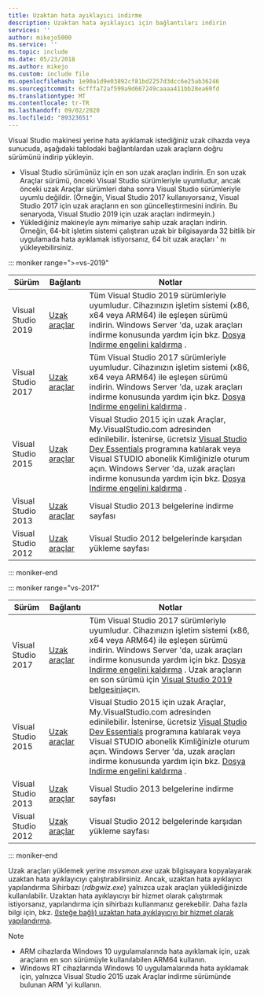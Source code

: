```yaml
---
title: Uzaktan hata ayıklayıcı indirme
description: Uzaktan hata ayıklayıcı için bağlantıları indirin
services: ''
author: mikejo5000
ms.service: ''
ms.topic: include
ms.date: 05/23/2018
ms.author: mikejo
ms.custom: include file
ms.openlocfilehash: 1e90a1d9e03892cf81bd2257d3dcc6e25ab36246
ms.sourcegitcommit: 6cfffa72af599a9d667249caaaa411bb28ea69fd
ms.translationtype: MT
ms.contentlocale: tr-TR
ms.lasthandoff: 09/02/2020
ms.locfileid: "89323651"
---
```

Visual Studio makinesi yerine hata ayıklamak istediğiniz uzak cihazda veya sunucuda, aşağıdaki tablodaki bağlantılardan uzak araçların doğru sürümünü indirip yükleyin.

- Visual Studio sürümünüz için en son uzak araçları indirin. En son uzak Araçlar sürümü, önceki Visual Studio sürümleriyle uyumludur, ancak önceki uzak Araçlar sürümleri daha sonra Visual Studio sürümleriyle uyumlu değildir. (Örneğin, Visual Studio 2017 kullanıyorsanız, Visual Studio 2017 için uzak araçların en son güncelleştirmesini indirin. Bu senaryoda, Visual Studio 2019 için uzak araçları indirmeyin.)
- Yüklediğiniz makineyle aynı mimariye sahip uzak araçları indirin. Örneğin, 64-bit işletim sistemi çalıştıran uzak bir bilgisayarda 32 bitlik bir uygulamada hata ayıklamak istiyorsanız, 64 bit uzak araçları ' nı yükleyebilirsiniz.

::: moniker range=">=vs-2019"

|Sürüm|Bağlantı|Notlar|
|-|-|-|
|Visual Studio 2019|[Uzak araçlar](https://visualstudio.microsoft.com/downloads#remote-tools-for-visual-studio-2019)|Tüm Visual Studio 2019 sürümleriyle uyumludur. Cihazınızın işletim sistemi (x86, x64 veya ARM64) ile eşleşen sürümü indirin. Windows Server 'da, uzak araçları indirme konusunda yardım için bkz. [Dosya Indirme engelini kaldırma](../../debugger/remote-debugging-unblock-file-download.md) .|
|Visual Studio 2017|[Uzak araçlar](https://my.visualstudio.com/Downloads?q=remote%20tools%20visual%20studio%202017)|Tüm Visual Studio 2017 sürümleriyle uyumludur. Cihazınızın işletim sistemi (x86, x64 veya ARM64) ile eşleşen sürümü indirin. Windows Server 'da, uzak araçları indirme konusunda yardım için bkz. [Dosya Indirme engelini kaldırma](../../debugger/remote-debugging-unblock-file-download.md) .|
|Visual Studio 2015|[Uzak araçlar](https://my.visualstudio.com/Downloads?q=remote%20tools%20visual%20studio%202015)|Visual Studio 2015 için uzak Araçlar, My.VisualStudio.com adresinden edinilebilir. İstenirse, ücretsiz [Visual Studio Dev Essentials](https://visualstudio.microsoft.com/dev-essentials/) programına katılarak veya Visual STUDIO abonelik Kimliğinizle oturum açın. Windows Server 'da, uzak araçları indirme konusunda yardım için bkz. [Dosya Indirme engelini kaldırma](../../debugger/remote-debugging-unblock-file-download.md) .|
|Visual Studio 2013|[Uzak araçlar](/previous-versions/visualstudio/visual-studio-2013/bt727f1t(v=vs.120)#installing-the-remote-tools)|Visual Studio 2013 belgelerine indirme sayfası|
|Visual Studio 2012|[Uzak araçlar](/previous-versions/visualstudio/visual-studio-2012/bt727f1t(v=vs.110)#installing-the-remote-tools)|Visual Studio 2012 belgelerinde karşıdan yükleme sayfası|

::: moniker-end

::: moniker range="vs-2017"

|Sürüm|Bağlantı|Notlar|
|-|-|-|
|Visual Studio 2017|[Uzak araçlar](https://my.visualstudio.com/Downloads?q=remote%20tools%20visual%20studio%202017)|Tüm Visual Studio 2017 sürümleriyle uyumludur. Cihazınızın işletim sistemi (x86, x64 veya ARM64) ile eşleşen sürümü indirin. Windows Server 'da, uzak araçları indirme konusunda yardım için bkz. [Dosya Indirme engelini kaldırma](../../debugger/remote-debugging-unblock-file-download.md) . Uzak araçların en son sürümü için [Visual Studio 2019 belgesini](../../debugger/remote-debugging.md?view=vs-2019)açın.|
|Visual Studio 2015|[Uzak araçlar](https://my.visualstudio.com/Downloads?q=remote%20tools%20visual%20studio%202015)|Visual Studio 2015 için uzak Araçlar, My.VisualStudio.com adresinden edinilebilir. İstenirse, ücretsiz [Visual Studio Dev Essentials](https://visualstudio.microsoft.com/dev-essentials/) programına katılarak veya Visual STUDIO abonelik Kimliğinizle oturum açın. Windows Server 'da, uzak araçları indirme konusunda yardım için bkz. [Dosya Indirme engelini kaldırma](../../debugger/remote-debugging-unblock-file-download.md) .|
|Visual Studio 2013|[Uzak araçlar](/previous-versions/visualstudio/visual-studio-2013/bt727f1t(v=vs.120)#installing-the-remote-tools)|Visual Studio 2013 belgelerine indirme sayfası|
|Visual Studio 2012|[Uzak araçlar](/previous-versions/visualstudio/visual-studio-2012/bt727f1t(v=vs.110)#installing-the-remote-tools)|Visual Studio 2012 belgelerinde karşıdan yükleme sayfası|

::: moniker-end

Uzak araçları yüklemek yerine *msvsmon.exe* uzak bilgisayara kopyalayarak uzaktan hata ayıklayıcıyı çalıştırabilirsiniz. Ancak, uzaktan hata ayıklayıcı yapılandırma Sihirbazı (*rdbgwiz.exe*) yalnızca uzak araçları yüklediğinizde kullanılabilir. Uzaktan hata ayıklayıcıyı bir hizmet olarak çalıştırmak istiyorsanız, yapılandırma için sihirbazı kullanmanız gerekebilir. Daha fazla bilgi için, bkz. [(Isteğe bağlı) uzaktan hata ayıklayıcıyı bir hizmet olarak yapılandırma](../../debugger/remote-debugging.md#bkmk_configureService).

>[!NOTE]
>- ARM cihazlarda Windows 10 uygulamalarında hata ayıklamak için, uzak araçların en son sürümüyle kullanılabilen ARM64 kullanın.
>- Windows RT cihazlarında Windows 10 uygulamalarında hata ayıklamak için, yalnızca Visual Studio 2015 uzak Araçlar indirme sürümünde bulunan ARM 'yi kullanın.
